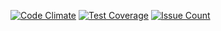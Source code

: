 [![Code Climate](https://codeclimate.com/github/Paprikas/stackoverflow_clone/badges/gpa.svg)](https://codeclimate.com/github/Paprikas/stackoverflow_clone) [![Test Coverage](https://codeclimate.com/github/Paprikas/stackoverflow_clone/badges/coverage.svg)](https://codeclimate.com/github/Paprikas/stackoverflow_clone/coverage) [![Issue Count](https://codeclimate.com/github/Paprikas/stackoverflow_clone/badges/issue_count.svg)](https://codeclimate.com/github/Paprikas/stackoverflow_clone)

